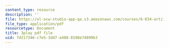 ```yaml
---
content_type: resource
description: ''
file: https://ol-ocw-studio-app-qa.s3.amazonaws.com/courses/6-034-artificial-intelligence-fall-2010/7d217346c7e53dd7a4888198e74899b3_j1H3jAAGlEA.pdf
file_type: application/pdf
resourcetype: Document
title: 3play pdf file
uid: 7d217346-c7e5-3dd7-a488-8198e74899b3
---
```

